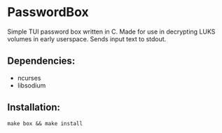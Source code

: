 # PasswordBox

Simple TUI password box written in C. Made for use in decrypting LUKS volumes
in early userspace. Sends input text to stdout.

## Dependencies:

- ncurses
- libsodium

## Installation:

`make box && make install`

